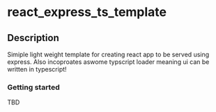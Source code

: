 react_express_ts_template
=========================

## Description

Simiple light weight template for creating react app to be served using express. 
Also incoproates aswome typscript loader meaning ui can be written in typescript!

### Getting started

TBD 


